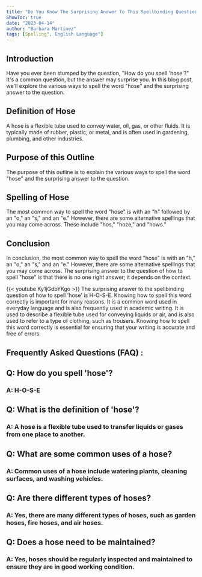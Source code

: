 ```yaml
---
title: "Do You Know The Surprising Answer To This Spellbinding Question: How Do You Spell 'Hose'?"
ShowToc: true 
date: "2023-04-14"
author: "Barbara Martinez" 
tags: [Spelling", English Language"]
---
```

## Introduction 

Have you ever been stumped by the question, "How do you spell 'hose'?" It's a common question, but the answer may surprise you. In this blog post, we'll explore the various ways to spell the word "hose" and the surprising answer to the question. 

## Definition of Hose

A hose is a flexible tube used to convey water, oil, gas, or other fluids. It is typically made of rubber, plastic, or metal, and is often used in gardening, plumbing, and other industries. 

## Purpose of this Outline

The purpose of this outline is to explain the various ways to spell the word "hose" and the surprising answer to the question. 

## Spelling of Hose

The most common way to spell the word "hose" is with an "h" followed by an "o," an "s," and an "e." However, there are some alternative spellings that you may come across. These include "hos," "hoze," and "hows." 

## Conclusion

In conclusion, the most common way to spell the word "hose" is with an "h," an "o," an "s," and an "e." However, there are some alternative spellings that you may come across. The surprising answer to the question of how to spell "hose" is that there is no one right answer; it depends on the context.

{{< youtube Ky1jGdbYKgo >}} 
The surprising answer to the spellbinding question of how to spell 'hose' is H-O-S-E. Knowing how to spell this word correctly is important for many reasons. It is a common word used in everyday language and is also frequently used in academic writing. It is used to describe a flexible tube used for conveying liquids or air, and is also used to refer to a type of clothing, such as trousers. Knowing how to spell this word correctly is essential for ensuring that your writing is accurate and free of errors.

## Frequently Asked Questions (FAQ) :
<h2>Q: How do you spell 'hose'?</h2>

<h3>A: H-O-S-E</h3>

<h2>Q: What is the definition of 'hose'?</h2>

<h3>A: A hose is a flexible tube used to transfer liquids or gases from one place to another.</h3>

<h2>Q: What are some common uses of a hose?</h2>

<h3>A: Common uses of a hose include watering plants, cleaning surfaces, and washing vehicles.</h3>

<h2>Q: Are there different types of hoses?</h2>

<h3>A: Yes, there are many different types of hoses, such as garden hoses, fire hoses, and air hoses.</h3>

<h2>Q: Does a hose need to be maintained?</h2>

<h3>A: Yes, hoses should be regularly inspected and maintained to ensure they are in good working condition.</h3>






